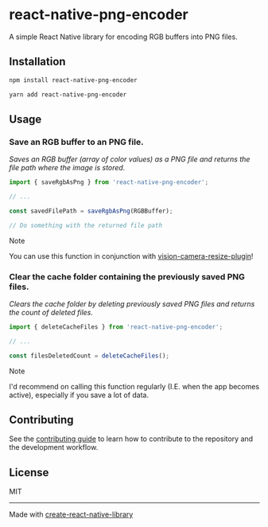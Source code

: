 # react-native-png-encoder

A simple React Native library for encoding RGB buffers into PNG files.

## Installation

```sh
npm install react-native-png-encoder

yarn add react-native-png-encoder
```

## Usage

### Save an RGB buffer to an PNG file.

_Saves an RGB buffer (array of color values) as a PNG file and returns the file path where the image is stored._

```js
import { saveRgbAsPng } from 'react-native-png-encoder';

// ...

const savedFilePath = saveRgbAsPng(RGBBuffer);

// Do something with the returned file path
```

> [!NOTE]
> You can use this function in conjunction with [vision-camera-resize-plugin](https://github.com/mrousavy/vision-camera-resize-plugin)!

### Clear the cache folder containing the previously saved PNG files.

_Clears the cache folder by deleting previously saved PNG files and returns the count of deleted files._

```js
import { deleteCacheFiles } from 'react-native-png-encoder';

// ...

const filesDeletedCount = deleteCacheFiles();
```

> [!NOTE]
> I'd recommend on calling this function regularly (I.E. when the app becomes active), especially if you save a lot of data.

## Contributing

See the [contributing guide](CONTRIBUTING.md) to learn how to contribute to the repository and the development workflow.

## License

MIT

---

Made with [create-react-native-library](https://github.com/callstack/react-native-builder-bob)
